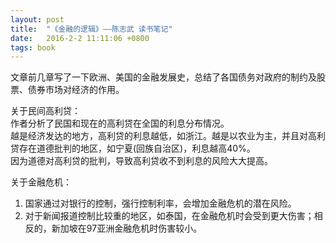 ```yaml
---
layout: post
title:  "《金融的逻辑》——陈志武 读书笔记"
date:   2016-2-2 11:11:06 +0800
tags: book
---
```

文章前几章写了一下欧洲、美国的金融发展史，总结了各国债务对政府的制约及股票、债券市场对经济的作用。

关于民间高利贷：  
作者分析了民国和现在的高利贷在全国的利息分布情况。  
越是经济发达的地方，高利贷的利息越低，如浙江。越是以农业为主，并且对高利贷存在道德批判的地区，如宁夏(回族自治区)，利息越高40%。  
因为道德对高利贷的批判，导致高利贷收不到利息的风险大大提高。

关于金融危机：  
1. 国家通过对银行的控制，强行控制利率，会增加金融危机的潜在风险。  
2. 对于新闻报道控制比较重的地区，如泰国，在金融危机时会受到更大伤害；相反的，新加坡在97亚洲金融危机时伤害较小。







